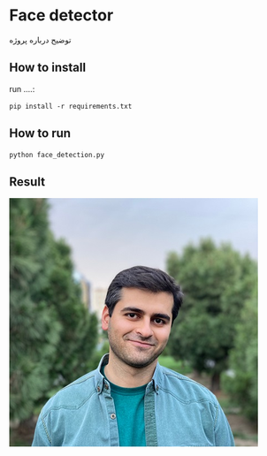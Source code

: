 # Face detector
توضیح درباره پروژه
## How to install 
run ....:
```
pip install -r requirements.txt 
```
## How to run
```
python face_detection.py
```
## Result

![output](sajjad.jpg)
